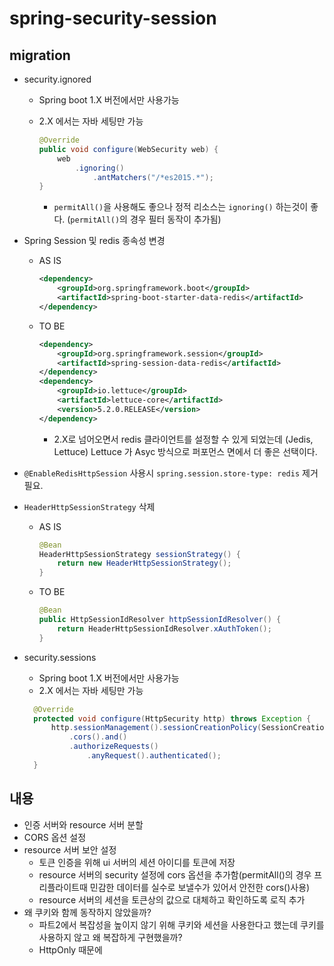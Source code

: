 # spring-security-session

## migration

- security.ignored
  - Spring boot 1.X 버전에서만 사용가능
  - 2.X 에서는 자바 세팅만 가능

    ~~~java
    @Override
    public void configure(WebSecurity web) {
        web
            .ignoring()
                .antMatchers("/*es2015.*");
    }
    ~~~

    - `permitAll()`을 사용해도 좋으나 정적 리소스는 `ignoring()` 하는것이 좋다. (`permitAll()`의 경우 필터 동작이 추가됨)

- Spring Session 및 redis 종속성 변경
  - AS IS

    ~~~xml
    <dependency>
        <groupId>org.springframework.boot</groupId>
        <artifactId>spring-boot-starter-data-redis</artifactId>
    </dependency>
    ~~~

  - TO BE

    ~~~xml
    <dependency>
        <groupId>org.springframework.session</groupId>
        <artifactId>spring-session-data-redis</artifactId>
    </dependency>
    <dependency>
        <groupId>io.lettuce</groupId>
        <artifactId>lettuce-core</artifactId>
        <version>5.2.0.RELEASE</version>
    </dependency>
    ~~~

    - 2.X로 넘어오면서 redis 클라이언트를 설정할 수 있게 되었는데 (Jedis, Lettuce) Lettuce 가 Asyc 방식으로 퍼포먼스 면에서 더 좋은 선택이다.

- `@EnableRedisHttpSession` 사용시 `spring.session.store-type: redis` 제거 필요.

- `HeaderHttpSessionStrategy` 삭제

  - AS IS

    ~~~java
    @Bean
    HeaderHttpSessionStrategy sessionStrategy() {
        return new HeaderHttpSessionStrategy();
    }
    ~~~

  - TO BE

    ~~~java
    @Bean
    public HttpSessionIdResolver httpSessionIdResolver() {
        return HeaderHttpSessionIdResolver.xAuthToken();
    }
    ~~~

- security.sessions
  - Spring boot 1.X 버전에서만 사용가능
  - 2.X 에서는 자바 세팅만 가능

  ~~~java
    @Override
    protected void configure(HttpSecurity http) throws Exception {
        http.sessionManagement().sessionCreationPolicy(SessionCreationPolicy.NEVER).and()
            .cors().and()
            .authorizeRequests()
                .anyRequest().authenticated();
    }
  ~~~

## 내용

- 인증 서버와 resource 서버 분할
- CORS 옵션 설정
- resource 서버 보안 설정
  - 토큰 인증을 위해 ui 서버의 세션 아이디를 토큰에 저장
  - resource 서버의 security 설정에 cors 옵션을 추가함(permitAll()의 경우 프리플라이트때 민감한 데이터를 실수로 보낼수가 있어서 안전한 cors()사용)
  - resource 서버의 세션을 토큰상의 값으로 대체하고 확인하도록 로직 추가
- 왜 쿠키와 함께 동작하지 않았을까?
  - 파트2에서 복잡성을 높이지 않기 위해 쿠키와 세션을 사용한다고 했는데 쿠키를 사용하지 않고 왜 복잡하게 구현했을까?
  - HttpOnly 때문에
  
